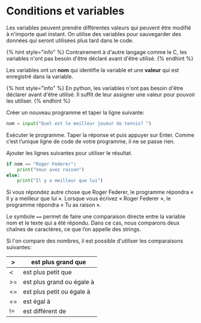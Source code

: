 # Conditions et variables

Les variables peuvent prendre différentes valeurs qui peuvent être modifié à n'importe quel instant. On utilise des variables pour sauvegarder des données qui seront utilisées plus tard dans le code.&#x20;

{% hint style="info" %}
Contrairement à d'autre langage comme le C, les variables n'ont pas besoin d'être déclaré avant d'être utilisé.&#x20;
{% endhint %}

Les variables ont un **nom** qui identifie la variable et une **valeur** qui est enregistré dans la variable.

{% hint style="info" %}
En python, les variables n'ont pas besoin d'être déclarer avant d'être utilisé. Il suffit de leur assigner une valeur pour pouvoir les utiliser.
{% endhint %}

Créer un nouveau programme et taper la ligne suivante:

```python
nom = input("Quel est le meilleur joueur de tennis? ")
```

Exécuter le programme. Taper la réponse et puis appuyer sur Enter. Comme c’est l’unique ligne de code de votre programme, il ne se passe rien.

Ajouter les lignes suivantes pour utiliser le résultat.

```python
if nom == "Roger Federer":
    print("Vous avez raison")
else:
    print("Il y a meilleur que lui")
```

Si vous répondez autre chose que Roger Federer, le programme répondra « Il y a meilleur que lui ». Lorsque vous écrivez « Roger Federer », le programme répondra « Tu as raison ».

Le symbole `==` permet de faire une comparaison directe entre la variable nom et le texte qui a été répondu. Dans ce cas, nous comparons deux chaînes de caractères, ce que l’on appelle des strings.

Si l'on compare des nombres, il est possible d'utiliser les comparaisons suivantes:

| >  | est plus grand que         |
| -- | -------------------------- |
| <  | est plus petit que         |
| >= | est plus grand ou égale à  |
| <= | est plus petit ou égale à  |
| == | est égal à                 |
| != | est différent de           |

